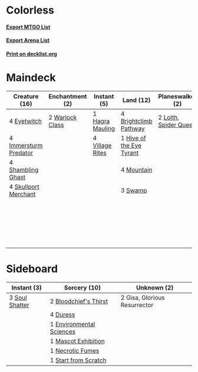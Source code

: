 # Colorless

#### [Export MTGO List](../collection/Colorless/Colorless.txt)
#### [Export Arena List](../collection/Colorless/Colorless_arena.txt)
#### [Print on decklist.org](http://decklist.org/?deckmain=2%09Agadeem's%20Awakening%0A4%09Blightstep%20Pathway%0A4%09Brightclimb%20Pathway%0A2%09Extus,%20Oriq%20Overlord%0A4%09Eyetwitch%0A3%09Graveyard%20Trespasser%0A1%09Hagra%20Mauling%0A4%09Haunted%20Ridge%0A1%09Hive%20of%20the%20Eye%20Tyrant%0A4%09Immersturm%20Predator%0A3%09Infernal%20Grasp%0A4%09Jadar,%20Ghoulcaller%20of%20Nephalia%0A2%09Lolth,%20Spider%20Queen%0A4%09Mountain%0A4%09Shambling%20Ghast%0A1%09Shatterskull%20Smashing%0A4%09Skullport%20Merchant%0A3%09Swamp%0A4%09Village%20Rites%0A2%09Warlock%20Class&deckside=2%09Bloodchief's%20Thirst%0A4%09Duress%0A1%09Environmental%20Sciences%0A2%09Gisa,%20Glorious%20Resurrector%0A1%09Mascot%20Exhibition%0A1%09Necrotic%20Fumes%0A3%09Soul%20Shatter%0A1%09Start%20from%20Scratch)
# Maindeck

|                                         Creature (16)                                          |                                     Enchantment (2)                                      |                                       Instant (5)                                        |                                             Land (12)                                             |                                        Planeswalker (2)                                        |                                           Sorcery (3)                                            |          Unknown (20)          |
|------------------------------------------------------------------------------------------------|------------------------------------------------------------------------------------------|------------------------------------------------------------------------------------------|---------------------------------------------------------------------------------------------------|------------------------------------------------------------------------------------------------|--------------------------------------------------------------------------------------------------|--------------------------------|
|4 [Eyetwitch](http://gatherer.wizards.com/Pages/Card/Details.aspx?multiverseid=513547)          |2 [Warlock Class](http://gatherer.wizards.com/Pages/Card/Details.aspx?multiverseid=527412)|1 [Hagra Mauling](http://gatherer.wizards.com/Pages/Card/Details.aspx?multiverseid=491741)|4 [Brightclimb Pathway](http://gatherer.wizards.com/Pages/Card/Details.aspx?multiverseid=491911)   |2 [Lolth, Spider Queen](http://gatherer.wizards.com/Pages/Card/Details.aspx?multiverseid=527399)|2 [Agadeem's Awakening](http://gatherer.wizards.com/Pages/Card/Details.aspx?multiverseid=491723)  |4 Blightstep Pathway            |
|4 [Immersturm Predator](http://gatherer.wizards.com/Pages/Card/Details.aspx?multiverseid=503830)|                                                                                          |4 [Village Rites](http://gatherer.wizards.com/Pages/Card/Details.aspx?multiverseid=485449)|1 [Hive of the Eye Tyrant](http://gatherer.wizards.com/Pages/Card/Details.aspx?multiverseid=527545)|                                                                                                |1 [Shatterskull Smashing](http://gatherer.wizards.com/Pages/Card/Details.aspx?multiverseid=491802)|2 Extus, Oriq Overlord          |
|4 [Shambling Ghast](http://gatherer.wizards.com/Pages/Card/Details.aspx?multiverseid=527406)    |                                                                                          |                                                                                          |4 [Mountain](http://gatherer.wizards.com/Pages/Card/Details.aspx?multiverseid=439859)              |                                                                                                |                                                                                                  |3 Graveyard Trespasser          |
|4 [Skullport Merchant](http://gatherer.wizards.com/Pages/Card/Details.aspx?multiverseid=527407) |                                                                                          |                                                                                          |3 [Swamp](http://gatherer.wizards.com/Pages/Card/Details.aspx?multiverseid=439858)                 |                                                                                                |                                                                                                  |4 Haunted Ridge                 |
|                                                                                                |                                                                                          |                                                                                          |                                                                                                   |                                                                                                |                                                                                                  |3 Infernal Grasp                |
|                                                                                                |                                                                                          |                                                                                          |                                                                                                   |                                                                                                |                                                                                                  |4 Jadar, Ghoulcaller of Nephalia|


# Sideboard

|                                       Instant (3)                                       |                                           Sorcery (10)                                            |        Unknown (2)         |
|-----------------------------------------------------------------------------------------|---------------------------------------------------------------------------------------------------|----------------------------|
|3 [Soul Shatter](http://gatherer.wizards.com/Pages/Card/Details.aspx?multiverseid=491765)|2 [Bloodchief's Thirst](http://gatherer.wizards.com/Pages/Card/Details.aspx?multiverseid=491729)   |2 Gisa, Glorious Resurrector|
|                                                                                         |4 [Duress](http://gatherer.wizards.com/Pages/Card/Details.aspx?multiverseid=14557)                 |                            |
|                                                                                         |1 [Environmental Sciences](http://gatherer.wizards.com/Pages/Card/Details.aspx?multiverseid=513477)|                            |
|                                                                                         |1 [Mascot Exhibition](http://gatherer.wizards.com/Pages/Card/Details.aspx?multiverseid=513481)     |                            |
|                                                                                         |1 [Necrotic Fumes](http://gatherer.wizards.com/Pages/Card/Details.aspx?multiverseid=513555)        |                            |
|                                                                                         |1 [Start from Scratch](http://gatherer.wizards.com/Pages/Card/Details.aspx?multiverseid=513591)    |                            |

